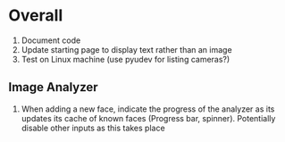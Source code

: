 # Overall

1. Document code
2. Update starting page to display text rather than an image
3. Test on Linux machine (use pyudev for listing cameras?)

## Image Analyzer

1. When adding a new face, indicate the progress of the analyzer as its updates its cache of known faces (Progress bar, spinner). Potentially disable other inputs as this takes place
